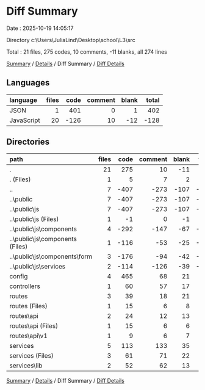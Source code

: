 # Diff Summary

Date : 2025-10-19 14:05:17

Directory c:\\Users\\JuliaLind\\Desktop\\school\\L3\\src

Total : 21 files,  275 codes, 10 comments, -11 blanks, all 274 lines

[Summary](results.md) / [Details](details.md) / Diff Summary / [Diff Details](diff-details.md)

## Languages
| language | files | code | comment | blank | total |
| :--- | ---: | ---: | ---: | ---: | ---: |
| JSON | 1 | 401 | 0 | 1 | 402 |
| JavaScript | 20 | -126 | 10 | -12 | -128 |

## Directories
| path | files | code | comment | blank | total |
| :--- | ---: | ---: | ---: | ---: | ---: |
| . | 21 | 275 | 10 | -11 | 274 |
| . (Files) | 1 | 5 | 7 | 2 | 14 |
| .. | 7 | -407 | -273 | -107 | -787 |
| ..\\public | 7 | -407 | -273 | -107 | -787 |
| ..\\public\\js | 7 | -407 | -273 | -107 | -787 |
| ..\\public\\js (Files) | 1 | -1 | 0 | -1 | -2 |
| ..\\public\\js\\components | 4 | -292 | -147 | -67 | -506 |
| ..\\public\\js\\components (Files) | 1 | -116 | -53 | -25 | -194 |
| ..\\public\\js\\components\\form | 3 | -176 | -94 | -42 | -312 |
| ..\\public\\js\\services | 2 | -114 | -126 | -39 | -279 |
| config | 4 | 465 | 68 | 21 | 554 |
| controllers | 1 | 60 | 57 | 17 | 134 |
| routes | 3 | 39 | 18 | 21 | 78 |
| routes (Files) | 1 | 15 | 6 | 8 | 29 |
| routes\\api | 2 | 24 | 12 | 13 | 49 |
| routes\\api (Files) | 1 | 15 | 6 | 6 | 27 |
| routes\\api\\v1 | 1 | 9 | 6 | 7 | 22 |
| services | 5 | 113 | 133 | 35 | 281 |
| services (Files) | 3 | 61 | 71 | 22 | 154 |
| services\\lib | 2 | 52 | 62 | 13 | 127 |

[Summary](results.md) / [Details](details.md) / Diff Summary / [Diff Details](diff-details.md)